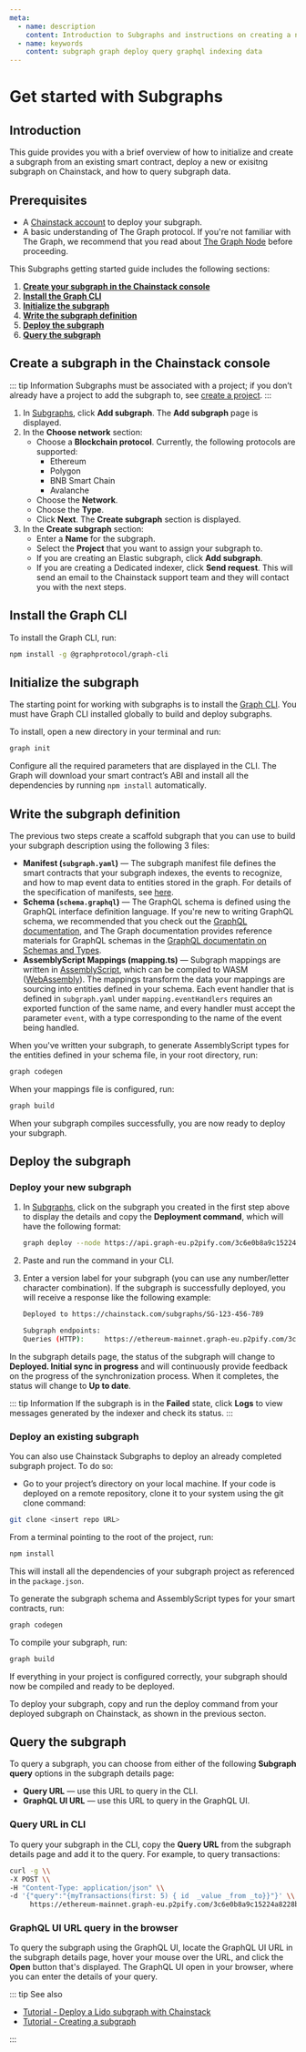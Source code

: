 ```yaml
---
meta:
  - name: description
    content: Introduction to Subgraphs and instructions on creating a new subgraph and querying data.
  - name: keywords
    content: subgraph graph deploy query graphql indexing data
---
```


# Get started with Subgraphs

## Introduction

This guide provides you with a brief overview of how to initialize and create a subgraph from an existing smart contract, deploy a new or exisitng subgraph on Chainstack, and how to query subgraph data.

## Prerequisites

* A [Chainstack account](https://console.chainstack.com/user/login) to deploy your subgraph.
* A basic understanding of The Graph protocol. If you're not familiar with The Graph, we recommend that you read about [The Graph Node](https://github.com/graphprotocol/graph-node) before proceeding.

This Subgraphs getting started guide includes the following sections:

1. [**Create your subgraph in the Chainstack console**](./quickstart.md#create-a-subgraph-in-the-chainstack-console)
2. [**Install the Graph CLI**](./quickstart.md#install-the-graph-cli)
3. [**Initialize the subgraph**](./quickstart.md#initialize-the-subgraph)
4. [**Write the subgraph definition**](./quickstart.md#write-the-subgraph-definition)
5. [**Deploy the subgraph**](./quickstart.md#deploy-the-subgraph)
6. [**Query the subgraph**](./quickstart.md#query-the-subgraph)

## Create a subgraph in the Chainstack console

::: tip Information
Subgraphs must be associated with a project; if you don’t already have a project to add the subgraph to, see [create a project](/platform/create-a-project).
:::

1. In <a href="https://console.chainstack.com/subgraphs" target="_blank">Subgraphs</a>, click **Add subgraph**. The **Add subgraph** page is displayed.
2. In the **Choose network** section:
   * Choose a **Blockchain protocol**. Currently, the following protocols are supported:
     * Ethereum
     * Polygon
     * BNB Smart Chain
     * Avalanche
   * Choose the **Network**.
   * Choose the **Type**.
   * Click **Next**. The **Create subgraph** section is displayed.
3. In the **Create subgraph** section:
     * Enter a **Name** for the subgraph.
     * Select the **Project** that you want to assign your subgraph to.
     * If you are creating an Elastic subgraph, click **Add subgraph**.
     * If you are creating a Dedicated indexer, click **Send request**. This will send an email to the Chainstack support team and they will contact you with the next steps.
  
## Install the Graph CLI

To install the Graph CLI, run:

``` sh
npm install -g @graphprotocol/graph-cli
```

## Initialize the subgraph

The starting point for working with subgraphs is to install the [Graph CLI](https://github.com/graphprotocol/graph-cli). You must have Graph CLI installed globally to build and deploy subgraphs.

To install, open a new directory in your terminal and run:

``` sh
graph init
```

Configure all the required parameters that are displayed in the CLI. The Graph will download your smart contract’s ABI and install all the dependencies by running `npm install` automatically.

## Write the subgraph definition

The previous two steps create a scaffold subgraph that you can use to build your subgraph description using the following 3 files:

* **Manifest (`subgraph.yaml`)** — The subgraph manifest file defines the smart contracts that your subgraph indexes, the events  to recognize, and how to map event data to entities stored in the graph. For details of the specification of manifests, see [here](https://github.com/graphprotocol/graph-node/blob/master/docs/subgraph-manifest.md).
* **Schema (`schema.graphql`)** — The GraphQL schema is defined using the GraphQL interface definition language. If you're new to writing GraphQL schema, we recommended that you check out the [GraphQL documentation](https://graphql.org/learn/), and The Graph documentation provides reference materials for GraphQL schemas in the [GraphQL documentatin on Schemas and Types](https://graphql.org/learn/schema/).
* **AssemblyScript Mappings (mapping.ts)** — Subgraph mappings are written in [AssemblyScript](https://github.com/AssemblyScript/assemblyscript/wiki), which can be compiled to WASM ([WebAssembly](https://webassembly.org/)). The mappings transform the data your mappings are sourcing into entities defined in your schema. Each event handler that is defined in `subgraph.yaml` under `mapping.eventHandlers` requires an exported function of the same name, and every handler must accept the parameter `event`, with a type corresponding to the name of the event being handled.
  
When you've written your subgraph, to generate AssemblyScript types for the entities defined in your schema file, in your root directory, run:

``` sh
graph codegen
```

When your mappings file is configured, run:

``` sh
graph build
```

When your subgraph compiles successfully, you are now ready to deploy your subgraph.

## Deploy the subgraph

### Deploy your new subgraph

1. In <a href="https://console.chainstack.com/subgraphs" target="_blank">Subgraphs</a>, click on the subgraph you created in the first step above to display the details and copy the **Deployment command**, which will have the following format:

    ``` sh
    graph deploy --node https://api.graph-eu.p2pify.com/3c6e0b8a9c15224a8228b9a98ca1531d/deploy --ipfs https://api.graph-eu.p2pify.com/3c6e0b8a9c15224a8228b9a98ca1531d/ipfs my_subgraph_v1_0
    ```

1. Paste and run the command in your CLI.
1. Enter a version label for your subgraph (you can use any number/letter character combination). If the subgraph is successfully deployed, you will receive a response like the following example:

    ``` sh
    Deployed to https://chainstack.com/subgraphs/SG-123-456-789

    Subgraph endpoints:
    Queries (HTTP):     https://ethereum-mainnet.graph-eu.p2pify.com/3c6e0b8a9c15224a8228b9a98ca1531d/my_subgraph_v1_0
    ```

In the subgraph details page, the status of the subgraph will change to **Deployed. Initial sync in progress** and will continuously provide feedback on the progress of the synchronization process. When it completes, the status will change to **Up to date**.

::: tip Information
If the subgraph is in the **Failed** state, click **Logs** to view messages generated by the indexer and check its status.
:::

### Deploy an existing subgraph

You can also use Chainstack Subgraphs to deploy an already completed subgraph project. To do so:

* Go to your project’s directory on your local machine. If your code is deployed on a remote repository, clone it to your system using the git clone command:

``` sh
git clone <insert repo URL>
```

From a terminal pointing to the root of the project, run:

``` sh
npm install
```

This will install all the dependencies of your subgraph project as referenced in the `package.json`.

To generate the subgraph schema and AssemblyScript types for your smart contracts, run:

``` sh
graph codegen
```

To compile your subgraph, run:

``` sh
graph build
```

If everything in your project is configured correctly, your subgraph should now be compiled and ready to be deployed.

To deploy your subgraph, copy and run the deploy command from your deployed subgraph on Chainstack, as shown in the previous secton.

## Query the subgraph

To query a subgraph, you can choose from either of the following **Subgraph query** options in the subgraph details page:

* **Query URL** — use this URL to query in the CLI.
* **GraphQL UI URL** — use this URL to query in the GraphQL UI.

### Query URL in CLI

To query your subgraph in the CLI, copy the **Query URL** from the subgraph details page and add it to the query. For example, to query transactions:

``` sh
curl -g \\
-X POST \\
-H "Content-Type: application/json" \\
-d '{"query":"{myTransactions(first: 5) { id  _value _from _to}}"}' \\
     https://ethereum-mainnet.graph-eu.p2pify.com/3c6e0b8a9c15224a8228b9a98ca1531d/my_subgraph_v1_0
```

### GraphQL UI URL query in the browser

To query the subgraph using the GraphQL UI, locate the GraphQL UI URL in the subgraph details page, hover your mouse over the URL, and click the **Open** button that's displayed. The GraphQL UI open in your browser, where you can enter the details of your query.

::: tip See also

* [Tutorial - Deploy a Lido subgraph with Chainstack](/subgraphs/tutorial/)
* <a href="https://...." target="_blank">Tutorial - Creating a subgraph</a>

:::
